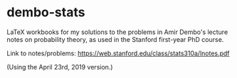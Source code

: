 # dembo-stats
LaTeX workbooks for my solutions to the problems in Amir Dembo's lecture notes on probability theory, as used in the Stanford first-year PhD course.

Link to notes/problems:
https://web.stanford.edu/class/stats310a/lnotes.pdf

(Using the April 23rd, 2019 version.)
